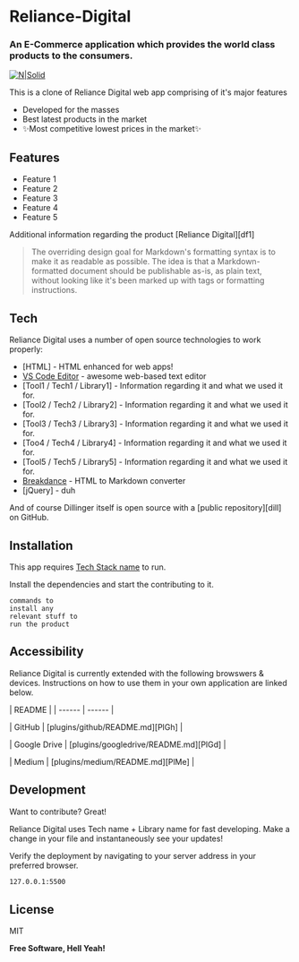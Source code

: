 
# Reliance-Digital
### An E-Commerce application which provides the world class products to the consumers.

[![N|Solid](https://cldup.com/dTxpPi9lDf.thumb.png)](https://www.reliancedigital.in/)


This is a clone of Reliance Digital web app comprising of it's major features

- Developed for the masses
- Best latest  products in the market
- ✨Most competitive lowest prices in the market✨

## Features

- Feature 1
- Feature 2
- Feature 3
- Feature 4
- Feature 5

Additional information regarding the product [Reliance Digital][df1]

> The overriding design goal for Markdown's 
> formatting syntax is to make it as readable
> as possible. The idea is that a
> Markdown-formatted document should be
> publishable as-is, as plain text, without
> looking like it's been marked up with tags
> or formatting instructions.

## Tech

Reliance Digital uses a number of open source technologies to work properly:

- [HTML] - HTML enhanced for web apps!
- [VS Code Editor] - awesome web-based text editor
- [Tool1 / Tech1 / Library1] - Information regarding it and what we used it for.
- [Tool2 / Tech2 / Library2] - Information regarding it and what we used it for.
- [Tool3 / Tech3 / Library3] - Information regarding it and what we used it for.
- [Too4 / Tech4 / Library4] - Information regarding it and what we used it for.
- [Tool5 / Tech5 / Library5] - Information regarding it and what we used it for.
- [Breakdance](https://breakdance.github.io/breakdance/) - HTML
to Markdown converter
- [jQuery] - duh

And of course Dillinger itself is open source with a [public repository][dill]
 on GitHub.

## Installation

This app requires [Tech Stack name](https://developer.mozilla.org/en-US/) to run.

Install the dependencies and start the contributing to it.

```
commands to
install any
relevant stuff to
run the product
```


## Accessibility

Reliance Digital is currently extended with the following browswers & devices.
Instructions on how to use them in your own application are linked below.

| README |
| ------ | ------ |

| GitHub | [plugins/github/README.md][PlGh] |

| Google Drive | [plugins/googledrive/README.md][PlGd] |

| Medium | [plugins/medium/README.md][PlMe] |

## Development

Want to contribute? Great!

Reliance Digital uses Tech name + Library name for fast developing.
Make a change in your file and instantaneously see your updates!

Verify the deployment by navigating to your server address in
your preferred browser.

```sh
127.0.0.1:5500
```

## License

MIT

**Free Software, Hell Yeah!**

[//]: # (These are reference links used in the body of this note and get stripped out when the markdown processor does its job. There is no need to format nicely because it shouldn't be seen. Thanks SO - http://stackoverflow.com/questions/4823468/store-comments-in-markdown-syntax)

   [refernce 1]: <reference url>
   [git-repo-url]: <git repo url>
   [other useful resources]: <Corresponding url>
   [markdown-it]: <https://github.com/markdown-it/markdown-it>
   [VS Code Editor]: <VS Code url>
   [Javascript]: <https://developer.mozilla.org/en-US/>
   [Twitter Bootstrap]: <http://twitter.github.com/bootstrap/>
   [Live Server]: <Live server url>

